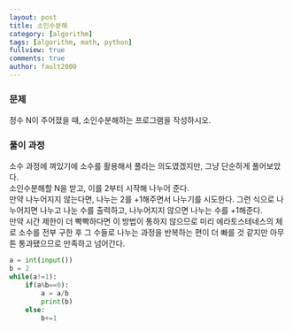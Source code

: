 ```yaml
---
layout: post
title: 소인수분해
category: [algorithm]
tags: [algorithm, math, python]
fullview: true
comments: true
author: fault2000
---
```

<h3>문제</h3>
정수 N이 주어졌을 때, 소인수분해하는 프로그램을 작성하시오.
<h3>풀이 과정</h3>
소수 과정에 껴있기에 소수를 활용해서 풀라는 의도였겠지만, 그냥 단순하게 풀어보았다.<br>
소인수분해할 N을 받고, 이를 2부터 시작해 나누어 준다.<br>
만약 나누어지지 않는다면, 나누는 2를 +1해주면서 나누기를 시도한다. 그런 식으로 나누어지면 나누고 나눈 수를 출력하고, 나누어지지 않으면 나누는 수를 +1해준다.<br>
만약 시간 제한이 더 빡빡하다면 이 방법이 통하지 않으므로 미리 에라토스테네스의 체로 소수를 전부 구한 후 그 수들로 나누는 과정을 반복하는 편이 더 빠를 것 같지만 아무튼 통과됐으므로 만족하고 넘어간다.

```python
a = int(input())
b = 2
while(a!=1):
    if(a%b==0):
        a = a/b
        print(b)
    else:
        b+=1
```